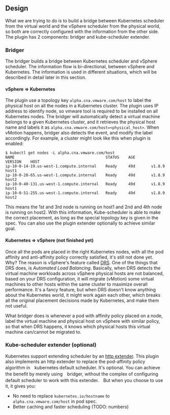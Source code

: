 ## Design

What we are trying to do is to build a bridge between Kubernetes scheduler from
the virtual world and the vSphere scheduler from the physical world, so both are
correctly configured with the information from the other side. The plugin has 2
components: bridger and kube-scheduler extender.

### Bridger

The bridger builds a bridge between Kubernetes scheduler and vSphere scheduler.
The information flow is bi-directional, between vSphere and Kubernetes. The
information is used in different situations, which will be described in detail
later in this section.

#### vSphere => Kubernetes
The plugin use a topology key `alpha.cna.vmware.com/host` to label the physical
host on all the nodes in a Kubernetes cluster. The plugin uses IP address to
identify node, so vmware tool is required to be installed on all Kubernetes
nodes. The bridger will automatically detect a virtual machine belongs to a
given Kubernetes cluster, and it retrieves the physical host name and labels it
as `alpha.cna.vmware.com/host=<physical_host>`. When vMotion happens, bridger
also detects the event, and modify the label accordingly. For example, a cluster
might look like this when plugin is enabled:

```console
$ kubectl get nodes -L alpha.cna.vmware.com/host
NAME                                        STATUS    AGE       VERSION    HOST
ip-10-0-14-19.us-west-1.compute.internal    Ready     49d       v1.8.9     host1
ip-10-0-28-65.us-west-1.compute.internal    Ready     49d       v1.8.9     host2
ip-10-0-40-131.us-west-1.compute.internal   Ready     49d       v1.8.9     host1
ip-10-0-51-255.us-west-1.compute.internal   Ready     49d       v1.8.9     host2

```

This means the 1st and 3rd node is running on host1 and 2nd and 4th node is
running on host2. With this information, Kube-scheduler is able to make the
correct placement, as long as the special topology key is given in the spec. You
can also use the plugin extender optionally to achieve similar goal.

#### Kubernetes => vSphere (not finished yet)
Once all the pods are placed in the right Kubernetes nodes, with all the pod
affinity and anti-affinity policy correctly satisfied, it's still not done yet.
Why? The reason is vSphere's feature called [DRS](https://www.vmware.com/products/vsphere/drs-dpm.html).
One of the things that DRS does, is *Automated Load Balancing*. Basically, when
DRS detects the virtual machine workloads across vSphere physical hosts are not
balanced, based on your DRS configuration, it will migrate (vMotion) some
virtual machines to other hosts within the same cluster to maximize overall
performance. It's a fancy feature, but when DRS doesn't know anything about the
Kubernetes world, it might work again each other, which breaks all the original
placement decisions made by Kubernetes, and make them not useful.

What bridger does is whenever a pod with affinity policy placed on a node, label
the virtual machine and physical host on vSphere with similar policy, so that
when DRS happens, it knows which physical hosts this virtual machine can/cannot
be migrated to.

### Kube-scheduler extender (optional)

Kubernetes support extending scheduler by an [http extender](https://github.com/kubernetes/community/blob/master/contributors/design-proposals/scheduling/scheduler_extender.md).
This plugin also implements an http extender to replace the pod-affinity policy
algorithm in　kubernetes default scheduler. It's optional. You can achieve the
benefit by merely using　bridger, without the complex of configuring default
scheduler to work with this extender.　But when you choose to use it, it gives
you:

- No need to replace `kubernetes.io/hostname` to `alpha.cna.vmware.com/host` in
  pod spec.
- Better caching and faster scheduling (TODO: numbers)

